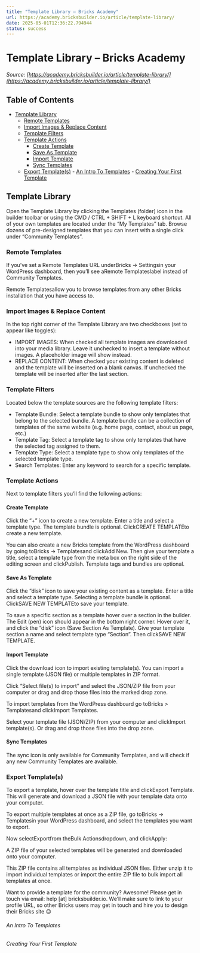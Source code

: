 ```yaml
---
title: "Template Library – Bricks Academy"
url: https://academy.bricksbuilder.io/article/template-library/
date: 2025-05-01T12:36:22.794944
status: success
---
```


# Template Library – Bricks Academy

*Source: [https://academy.bricksbuilder.io/article/template-library/](https://academy.bricksbuilder.io/article/template-library/)*

## Table of Contents

- [Template Library](#template-library)
  - [Remote Templates](#remote-templates)
  - [Import Images & Replace Content](#import-images--replace-content)
  - [Template Filters](#template-filters)
  - [Template Actions](#template-actions)
    - [Create Template](#create-template)
    - [Save As Template](#save-as-template)
    - [Import Template](#import-template)
    - [Sync Templates](#sync-templates)
  - [Export Template(s)](#export-templates)
        - [An Intro To Templates](#an-intro-to-templates)
        - [Creating Your First Template](#creating-your-first-template)

## Template Library

Open the Template Library by clicking the Templates (folder) icon in the builder toolbar or using the CMD / CTRL + SHIFT + L keyboard shortcut. All of your own templates are located under the “My Templates” tab. Browse dozens of pre-designed templates that you can insert with a single click under “Community Templates”.

### Remote Templates

If you’ve set a Remote Templates URL underBricks → Settingsin your WordPress dashboard, then you’ll see aRemote Templateslabel instead of Community Templates.

Remote Templatesallow you to browse templates from any other Bricks installation that you have access to.

### Import Images & Replace Content

In the top right corner of the Template Library are two checkboxes (set to appear like toggles):

- IMPORT IMAGES: When checked all template images are downloaded into your media library. Leave it unchecked to insert a template without images. A placeholder image will show instead.
- REPLACE CONTENT: When checked your existing content is deleted and the template will be inserted on a blank canvas. If unchecked the template will be inserted after the last section.

### Template Filters

Located below the template sources are the following template filters:

- Template Bundle: Select a template bundle to show only templates that belong to the selected bundle. A template bundle can be a collection of templates of the same website (e.g. home page, contact, about us page, etc.)
- Template Tag: Select a template tag to show only templates that have the selected tag assigned to them.
- Template Type: Select a template type to show only templates of the selected template type.
- Search Templates: Enter any keyword to search for a specific template.

### Template Actions

Next to template filters you’ll find the following actions:

#### Create Template

Click the “+” icon to create a new template. Enter a title and select a template type. The template bundle is optional. ClickCREATE TEMPLATEto create a new template.

You can also create a new Bricks template from the WordPress dashboard by going toBricks → Templatesand clickAdd New. Then give your template a title, select a template type from the meta box on the right side of the editing screen and clickPublish. Template tags and bundles are optional.

#### Save As Template

Click the “disk” icon to save your existing content as a template. Enter a title and select a template type. Selecting a template bundle is optional. ClickSAVE NEW TEMPLATEto save your template.

To save a specific section as a template hover over a section in the builder. The Edit (pen) icon should appear in the bottom right corner. Hover over it, and click the “disk” icon (Save Section As Template). Give your template section a name and select template type “Section”. Then clickSAVE NEW TEMPLATE.

#### Import Template

Click the download icon to import existing template(s). You can import a single template (JSON file) or multiple templates in ZIP format.

Click “Select file(s) to import” and select the JSON/ZIP file from your computer or drag and drop those files into the marked drop zone.

To import templates from the WordPress dashboard go toBricks > Templatesand clickImport Templates.

Select your template file (JSON/ZIP) from your computer and clickImport template(s). Or drag and drop those files into the drop zone.

#### Sync Templates

The sync icon is only available for Community Templates, and will check if any new Community Templates are available.

### Export Template(s)

To export a template, hover over the template title and clickExport Template. This will generate and download a JSON file with your template data onto your computer.

To export multiple templates at once as a ZIP file, go toBricks → Templatesin your WordPress dashboard, and select the templates you want to export.

Now selectExportfrom theBulk Actionsdropdown, and clickApply:

A ZIP file of your selected templates will be generated and downloaded onto your computer.

This ZIP file contains all templates as individual JSON files. Either unzip it to import individual templates or import the entire ZIP file to bulk import all templates at once.

Want to provide a template for the community? Awesome! Please get in touch via email: help [at] bricksbuilder.io. We’ll make sure to link to your profile URL, so other Bricks users may get in touch and hire you to design their Bricks site 😉

###### An Intro To Templates

###### Creating Your First Template


